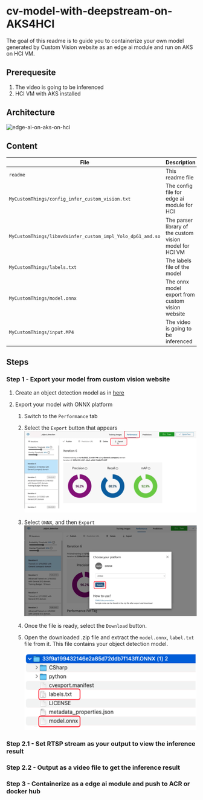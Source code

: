 # cv-model-with-deepstream-on-AKS4HCI

The goal of this readme is to guide you to containerize your own model generated by Custom Vision website as an edge ai module and run on AKS on HCI VM. 

## Prerequesite
1. The video is going to be inferenced
2. HCI VM with AKS installed

## Architecture
![edge-ai-on-aks-on-hci](docs/images/edge-ai-on-aks-on-hci.png)

## Content
| File             | Description                                                   |
|-------------------------|---------------------------------------------------------------|
| `readme`    | This readme file |
| `MyCustomThings/config_infer_custom_vision.txt`    | The config file for edge ai module for HCI |
| `MyCustomThings/libnvdsinfer_custom_impl_Yolo_dp61_amd.so`    | The parser library of the custom vision model for HCI VM |
| `MyCustomThings/labels.txt`    | The labels file of the model|
| `MyCustomThings/model.onnx`    | The onnx model export from custom vision website  |
| `MyCustomThings/input.MP4`    | The video is going to be inferenced |

## Steps
### Step 1 - Export your model from custom vision website
1. Create an object detection model as in [here](https://docs.microsoft.com/en-us/azure/cognitive-services/custom-vision-service/get-started-build-detector)

2. Export your model with ONNX platform
   1. Switch to the `Performance` tab
   2. Select the `Export` button that appears
      ![export-model](docs/images/export-model.png)
   3. Select `ONNX`, and then `Export`
      ![export-onnx](docs/images/export-onnx.png)
   4. Once the file is ready, select the `Download` button. 
   5. Open the downloaded .zip file and extract the `model.onnx`, `label.txt` file from it. This file contains your object detection model.
   
      ![zip-file](docs/images/zip-file.png)

### Step 2.1 - Set RTSP stream as your output to view the inference result

### Step 2.2 - Output as a video file to get the inference result

### Step 3 - Containerize as a edge ai module and push to ACR or docker hub

